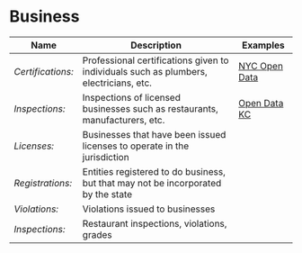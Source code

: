 # Business

| Name | Description | Examples |
| --- | --- | --- |
| *Certifications:* | Professional certifications given to individuals such as plumbers, electricians, etc. | [NYC Open Data](https://nycopendata.socrata.com/data?cat=business) |
| *Inspections:* | Inspections of licensed businesses such as restaurants, manufacturers, etc. | [Open Data KC](https://data.kcmo.org/browse?category=Business&utf8=%E2%9C%93) |
| *Licenses:* | Businesses that have been issued licenses to operate in the jurisdiction |
| *Registrations:* | Entities registered to do business, but that may not be incorporated by the state |
| *Violations:* |  Violations issued to businesses |
| *Inspections:* | Restaurant inspections, violations, grades | 
